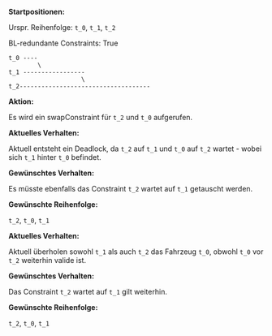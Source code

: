 **Startpositionen:**

Urspr. Reihenfolge: `t_0`, `t_1`, `t_2`

BL-redundante Constraints: True

```.text
t_0 ----
        \
t_1 -----------------
                    \
t_2------------------------------------
```

**Aktion:**

Es wird ein swapConstraint für `t_2` und `t_0` aufgerufen.

**Aktuelles Verhalten:**

Aktuell entsteht ein Deadlock, da `t_2` auf `t_1` und `t_0` auf `t_2` wartet - wobei sich `t_1` hinter `t_0` befindet.  

**Gewünschtes Verhalten:**

Es müsste ebenfalls das Constraint `t_2` wartet auf `t_1` getauscht werden. 

**Gewünschte Reihenfolge:**

`t_2`, `t_0`, `t_1`









**Aktuelles Verhalten:**

Aktuell überholen sowohl `t_1` als auch `t_2` das Fahrzeug `t_0`, obwohl `t_0` vor `t_2` weiterhin valide ist.

**Gewünschtes Verhalten:**

Das Constraint `t_2` wartet auf `t_1` gilt weiterhin.

**Gewünschte Reihenfolge:**

`t_2`, `t_0`, `t_1`